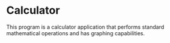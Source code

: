 # Calculator
This program is a calculator application that performs standard mathematical operations and has graphing capabilities. 
